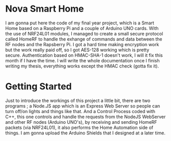 # Nova Smart Home
I am gonna put here the code of my final year project, which is a Smart Home based on a Raspberry Pi and a couple of Arduino UNO cards. With the use of NRF24L01 modules, I managed to create a small secure protocol called HomeRF to handle the exhange of commands and data between the RF nodes and the Rapsberry Pi. I got a hard time making encryption work but the work really paid off, so I got AES-128 working which is pretty secure. Authentication based on HMAC-SHA-1 doesn't work, I will it fix this month if I have the time.
I will write the whole documentation once I finish writing my thesis, everything works except the HMAC check (gotta fix it).
# Getting Started
Just to introduce the workings of this project a little bit, there are two programs ; a Node.JS app  which is an Express Web Server so people can turn off/on lights and things like that. And a Control Process coded with C++, this one controls and handle the requests from the NodeJS WebServer and other RF nodes (Arduino UNO's), by receiving and sending HomeRF packets (via NRF24L01), it also performs the Home Automation side of things.
I am gonna upload the Arduino Shields that I designed at a later time.
